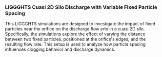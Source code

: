 ### LIGGGHTS Cuasi 2D Silo Discharge with Variable Fixed Particle Spacing

This LIGGGHTS simulations are designed to investigate the impact of fixed particles near the orifice on the discharge flow arte in a cuasi 2D silo. Specifically, the simulations explore the effect of varying the distance between two fixed particles, positioned at the orifice's edges, and the resulting flow rate. This setup is used to analyze how particle spacing influences clogging behavior and discharge dynamics.